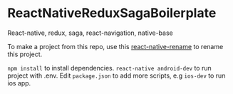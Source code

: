 # ReactNativeReduxSagaBoilerplate
React-native, redux, saga, react-navigation, native-base

To make a project from this repo, use this <a href="https://www.npmjs.com/package/react-native-rename ">react-native-rename</a> to rename this project.

`npm install`  to install dependencies.
`react-native android-dev` to run project with .env. Edit `package.json` to add more scripts, e.g `ios-dev` to run ios app.
